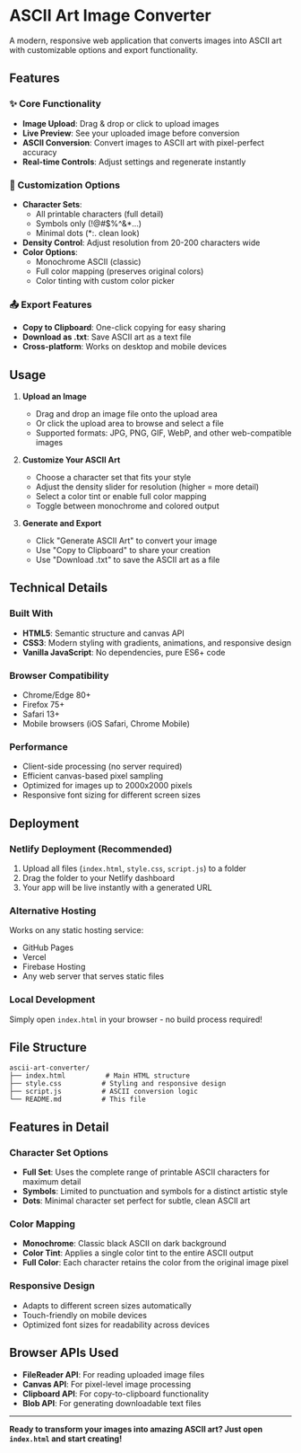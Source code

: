 # ASCII Art Image Converter

A modern, responsive web application that converts images into ASCII art with customizable options and export functionality.

## Features

### ✨ Core Functionality
- **Image Upload**: Drag & drop or click to upload images
- **Live Preview**: See your uploaded image before conversion
- **ASCII Conversion**: Convert images to ASCII art with pixel-perfect accuracy
- **Real-time Controls**: Adjust settings and regenerate instantly

### 🎨 Customization Options
- **Character Sets**:
  - All printable characters (full detail)
  - Symbols only (!@#$%^&*...)
  - Minimal dots (*:. clean look)
- **Density Control**: Adjust resolution from 20-200 characters wide
- **Color Options**:
  - Monochrome ASCII (classic)
  - Full color mapping (preserves original colors)
  - Color tinting with custom color picker

### 📤 Export Features
- **Copy to Clipboard**: One-click copying for easy sharing
- **Download as .txt**: Save ASCII art as a text file
- **Cross-platform**: Works on desktop and mobile devices

## Usage

1. **Upload an Image**
   - Drag and drop an image file onto the upload area
   - Or click the upload area to browse and select a file
   - Supported formats: JPG, PNG, GIF, WebP, and other web-compatible images

2. **Customize Your ASCII Art**
   - Choose a character set that fits your style
   - Adjust the density slider for resolution (higher = more detail)
   - Select a color tint or enable full color mapping
   - Toggle between monochrome and colored output

3. **Generate and Export**
   - Click "Generate ASCII Art" to convert your image
   - Use "Copy to Clipboard" to share your creation
   - Use "Download .txt" to save the ASCII art as a file

## Technical Details

### Built With
- **HTML5**: Semantic structure and canvas API
- **CSS3**: Modern styling with gradients, animations, and responsive design
- **Vanilla JavaScript**: No dependencies, pure ES6+ code

### Browser Compatibility
- Chrome/Edge 80+
- Firefox 75+
- Safari 13+
- Mobile browsers (iOS Safari, Chrome Mobile)

### Performance
- Client-side processing (no server required)
- Efficient canvas-based pixel sampling
- Optimized for images up to 2000x2000 pixels
- Responsive font sizing for different screen sizes

## Deployment

### Netlify Deployment (Recommended)
1. Upload all files (`index.html`, `style.css`, `script.js`) to a folder
2. Drag the folder to your Netlify dashboard
3. Your app will be live instantly with a generated URL

### Alternative Hosting
Works on any static hosting service:
- GitHub Pages
- Vercel
- Firebase Hosting
- Any web server that serves static files

### Local Development
Simply open `index.html` in your browser - no build process required!

## File Structure
```
ascii-art-converter/
├── index.html          # Main HTML structure
├── style.css          # Styling and responsive design
├── script.js          # ASCII conversion logic
└── README.md          # This file
```

## Features in Detail

### Character Set Options
- **Full Set**: Uses the complete range of printable ASCII characters for maximum detail
- **Symbols**: Limited to punctuation and symbols for a distinct artistic style
- **Dots**: Minimal character set perfect for subtle, clean ASCII art

### Color Mapping
- **Monochrome**: Classic black ASCII on dark background
- **Color Tint**: Applies a single color tint to the entire ASCII output
- **Full Color**: Each character retains the color from the original image pixel

### Responsive Design
- Adapts to different screen sizes automatically
- Touch-friendly on mobile devices
- Optimized font sizes for readability across devices

## Browser APIs Used
- **FileReader API**: For reading uploaded image files
- **Canvas API**: For pixel-level image processing
- **Clipboard API**: For copy-to-clipboard functionality
- **Blob API**: For generating downloadable text files

---

**Ready to transform your images into amazing ASCII art? Just open `index.html` and start creating!** 